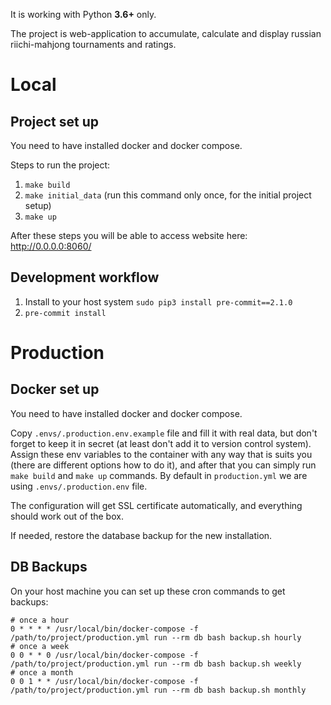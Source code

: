 It is working with Python **3.6+** only.

The project is web-application to accumulate, calculate and display russian riichi-mahjong tournaments and ratings.

# Local

## Project set up

You need to have installed docker and docker compose.

Steps to run the project:

1. `make build`
2. `make initial_data` (run this command only once, for the initial project setup)
3. `make up`

After these steps you will be able to access website here: http://0.0.0.0:8060/

## Development workflow

1. Install to your host system `sudo pip3 install pre-commit==2.1.0`
2. `pre-commit install`

# Production

## Docker set up

You need to have installed docker and docker compose.

Copy `.envs/.production.env.example` file and fill it with real data, but don't forget to keep it in secret (at least don't add it to version control system). Assign these env variables to the container with any way that is suits you (there are different options how to do it), and after that you can simply run `make build` and `make up` commands. By default in `production.yml` we are using `.envs/.production.env` file.

The configuration will get SSL certificate automatically, and everything should work out of the box.

If needed, restore the database backup for the new installation.

## DB Backups

On your host machine you can set up these cron commands to get backups:

```
# once a hour
0 * * * * /usr/local/bin/docker-compose -f /path/to/project/production.yml run --rm db bash backup.sh hourly
# once a week
0 0 * * 0 /usr/local/bin/docker-compose -f /path/to/project/production.yml run --rm db bash backup.sh weekly
# once a month
0 0 1 * * /usr/local/bin/docker-compose -f /path/to/project/production.yml run --rm db bash backup.sh monthly
```
